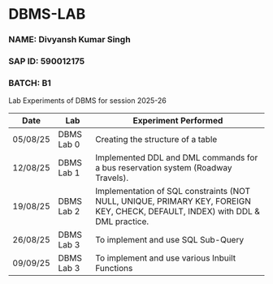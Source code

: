 # DBMS-LAB
### **NAME:** Divyansh Kumar Singh
### **SAP ID:** 590012175
### **BATCH:** B1
Lab Experiments of DBMS for session 2025-26

| Date       | Lab                | Experiment Performed                                                                 |
|------------|-------------------- |--------------------------------------------------------------------------------------|
| 05/08/25   | DBMS Lab 0         | Creating the structure of a table     |
| 12/08/25   | DBMS Lab 1         | Implemented DDL and DML commands for a bus reservation system (Roadway Travels).     |
| 19/08/25   | DBMS Lab 2         | Implementation of SQL constraints (NOT NULL, UNIQUE, PRIMARY KEY, FOREIGN KEY, CHECK, DEFAULT, INDEX) with DDL & DML practice.     |
| 26/08/25   | DBMS Lab 3         | To implement and use SQL Sub-Query |
| 09/09/25   | DBMS Lab 3         | To implement and use various Inbuilt Functions |
